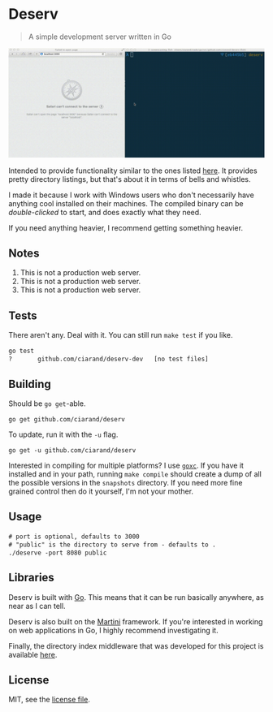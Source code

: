 Deserv
======
>A simple development server written in Go

![screencast][]

[screencast]: screencast.gif

Intended to provide functionality similar to the ones listed [here][gist]. It
provides pretty directory listings, but that's about it in terms of bells and
whistles.

I made it because I work with Windows users who don't necessarily have anything
cool installed on their machines. The compiled binary can be *double-clicked* to
start, and does exactly what they need.

If you need anything heavier, I recommend getting something heavier.

[gist]: https://gist.github.com/willurd/5720255

Notes
-----
1. This is not a production web server.
2. This is not a production web server.
3. This is not a production web server.

Tests
-----
There aren't any. Deal with it. You can still run `make test` if you like.

```
go test
?       github.com/ciarand/deserv-dev   [no test files]
```

Building
--------
Should be `go get`-able.
```
go get github.com/ciarand/deserv
```

To update, run it with the `-u` flag.
```
go get -u github.com/ciarand/deserv
```

Interested in compiling for multiple platforms? I use [`goxc`][goxc]. If you
have it installed and in your path, running `make compile` should create a dump
of all the possible versions in the `snapshots` directory. If you need more fine
grained control then do it yourself, I'm not your mother.

[goxc]: https://github.com/laher/goxc

Usage
-----
```
# port is optional, defaults to 3000
# "public" is the directory to serve from - defaults to .
./deserve -port 8080 public
```

Libraries
---------
Deserv is built with [Go][]. This means that it can be run basically anywhere,
as near as I can tell.

Deserv is also built on the [Martini][] framework. If you're interested in
working on web applications in Go, I highly recommend investigating it.

Finally, the directory index middleware that was developed for this project is
available [here][middleware].

[middleware]: https://github.com/ciarand/martini-fileindex
[martini]: https://github.com/codegangsta/martini
[go]: http://golang.org/

License
-------
MIT, see the [license file][license].

[license]: /LICENSE
